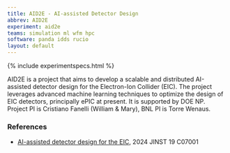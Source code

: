 ```yaml
---
title: AID2E - AI-assisted Detector Design
abbrev: AID2E
experiment: aid2e
teams: simulation ml wfm hpc
software: panda idds rucio
layout: default
---
```


{% include experimentspecs.html %}

AID2E is a project that aims to develop a scalable and distributed AI-assisted detector design for the Electron-Ion Collider (EIC). The project leverages advanced machine learning techniques to optimize the design of EIC detectors, principally ePIC at present. It is supported by DOE NP. Project PI is Cristiano Fanelli (William & Mary), BNL PI is Torre Wenaus.

### References

- [AI-assisted detector design for the EIC](https://atlas.cern/), 2024 JINST 19 C07001
